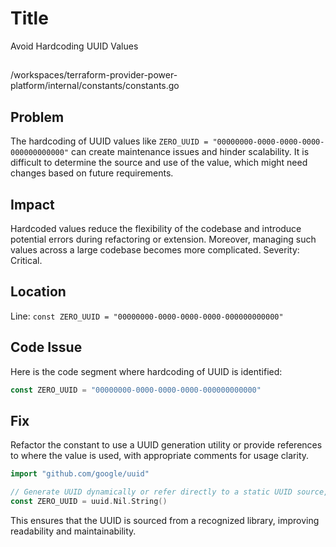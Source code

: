 # Title

Avoid Hardcoding UUID Values

##

/workspaces/terraform-provider-power-platform/internal/constants/constants.go

## Problem

The hardcoding of UUID values like `ZERO_UUID = "00000000-0000-0000-0000-000000000000"` can create maintenance issues and hinder scalability. It is difficult to determine the source and use of the value, which might need changes based on future requirements.

## Impact

Hardcoded values reduce the flexibility of the codebase and introduce potential errors during refactoring or extension. Moreover, managing such values across a large codebase becomes more complicated. Severity: Critical.

## Location

Line: `const ZERO_UUID = "00000000-0000-0000-0000-000000000000"`

## Code Issue

Here is the code segment where hardcoding of UUID is identified:

```go
const ZERO_UUID = "00000000-0000-0000-0000-000000000000"
```

## Fix

Refactor the constant to use a UUID generation utility or provide references to where the value is used, with appropriate comments for usage clarity.

```go
import "github.com/google/uuid"

// Generate UUID dynamically or refer directly to a static UUID source, if necessary.
const ZERO_UUID = uuid.Nil.String()
```

This ensures that the UUID is sourced from a recognized library, improving readability and maintainability.
